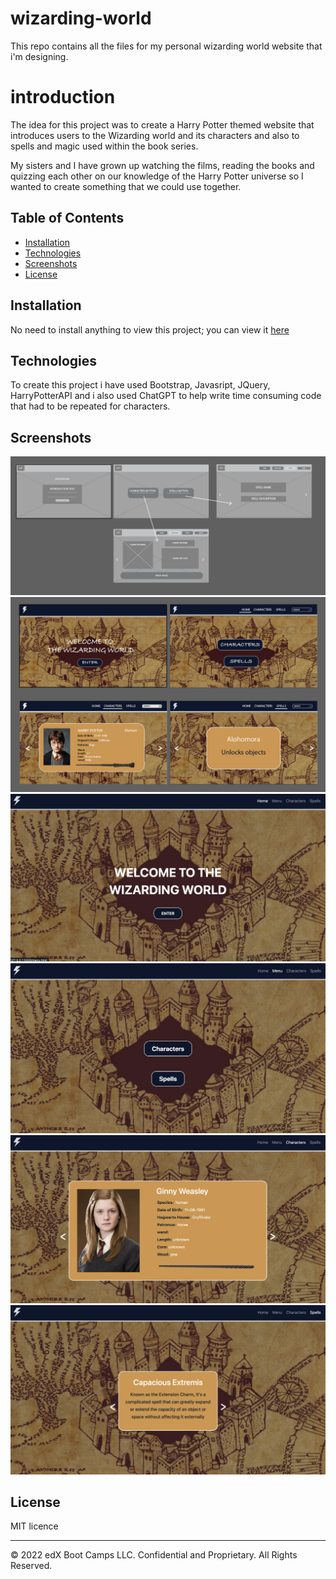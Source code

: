 # wizarding-world

This repo contains all the files for my personal wizarding world website that i'm designing.

# introduction

The idea for this project was to create a Harry Potter themed website that introduces users to the Wizarding world and its characters and also to spells and magic used within the book series.

My sisters and I have grown up watching the films, reading the books and quizzing each other on our knowledge of the Harry Potter universe so I wanted to create something that we could use together.

## Table of Contents

- [Installation](#installation)
- [Technologies](#technologie)
- [Screenshots](#screenshots)
- [License](#license)

## Installation

No need to install anything to view this project; you can view it [here](https://chriskeno95.github.io/wizarding-world/spells.html)

## Technologies

To create this project i have used Bootstrap, Javasript, JQuery, HarryPotterAPI and i also used ChatGPT to help write time consuming code that had to be repeated for characters.

## Screenshots

![screenshot](./assets/design_materials/lo-fi-screenshot.png)
![screenshot](./assets/design_materials/hi-fi-screenshot.png)
![screenshot](./assets/screenshots/screenshot4.png)
![screenshot](./assets/screenshots/screenshot3.png)
![screenshot](./assets/screenshots/screenshot2.png)
![screenshot](./assets/screenshots/screenshot1.png)

## License

MIT licence

---

© 2022 edX Boot Camps LLC. Confidential and Proprietary. All Rights Reserved.
